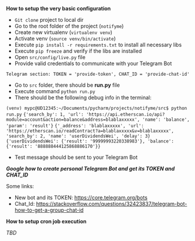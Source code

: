 **How to setup the very basic configuration**

- `Git clone` project to local dir
- Go to the root folder of the project (`notifyme`)
- Create new virtualenv (`virtualenv venv`)
- Activate venv (`source venv/bin/activate`)
- Execute `pip install -r requirements.txt` to install all necessary libs
- Execute `pip freeze` and verify if the libs are installed
- Open `src/config/live.py` file
- Provide valid credentials to communicate with your Telegram Bot

`Telegram section: TOKEN = 'provide-token', CHAT_ID = 'provide-chat-id'`

- Go to `src` folder, there should be **run.py** file
- Execute command `python run.py`
- There should be the following debug info in the terminal:

`(venv) mypc@UD12345:~/Documents/pycharm/projects/notifyme/src$ python run.py`
`{'search_by': 1, 'url': 'https://api.etherscan.io/api?module=account&action=balance&address=blablaxxxxx', 'name': 'balance', 'param': 'result'}`
`{'_address': 'blablaxxxxx', 'url': 'https://etherscan.io/readContract?a=blablaxxxxx&v=blablaxxxxx', 'search_by': 2, 'name': 'userDividendsWei', 'delay': 3}`
`{'userDividendsWei': {'result': '99999993220338983'}, 'balance': {'result': '888888444125868886170'}}`

- Test message should be sent to your Telegram Bot

**_Google how to create personal Telegram Bot and get its TOKEN and CHAT_ID_**

Some links:

- New bot and its TOKEN: https://core.telegram.org/bots
- Chat_Id: https://stackoverflow.com/questions/32423837/telegram-bot-how-to-get-a-group-chat-id

**How to setup cron job execution** 

_TBD_